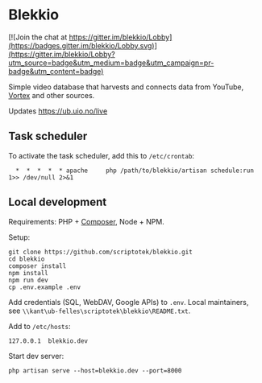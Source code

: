 # Blekkio

[![Join the chat at https://gitter.im/blekkio/Lobby](https://badges.gitter.im/blekkio/Lobby.svg)](https://gitter.im/blekkio/Lobby?utm_source=badge&utm_medium=badge&utm_campaign=pr-badge&utm_content=badge)

Simple video database that harvests and connects data from YouTube,
[Vortex](https://www.uio.no/english/services/it/web/vortex/) and other sources.

Updates https://ub.uio.no/live

## Task scheduler

To activate the task scheduler, add this to `/etc/crontab`:

      *  *  *  *  * apache     php /path/to/blekkio/artisan schedule:run 1>> /dev/null 2>&1

## Local development

Requirements: PHP + [Composer](https://getcomposer.org), Node + NPM.

Setup:

	git clone https://github.com/scriptotek/blekkio.git
	cd blekkio
	composer install
	npm install
	npm run dev
	cp .env.example .env

Add credentials (SQL, WebDAV, Google APIs) to `.env`.
Local maintainers, see `\\kant\ub-felles\scriptotek\blekkio\README.txt`.

Add to `/etc/hosts`:

	127.0.0.1  blekkio.dev

Start dev server:

	php artisan serve --host=blekkio.dev --port=8000

